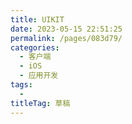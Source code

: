 ```yaml
---
title: UIKIT
date: 2023-05-15 22:51:25
permalink: /pages/083d79/
categories: 
  - 客户端
  - iOS
  - 应用开发
tags: 
  - 
titleTag: 草稿
---
```

